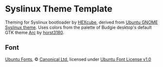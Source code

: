 Syslinux Theme Template
=======================
Theming for Syslinux bootloader by [HEXcube][hexcube], derived from [Ubuntu GNOME Syslinux theme][ubuntugnome-syslinux]. Uses colors from the palette of Budgie desktop's default GTK theme [Arc][arc-theme] by [horst3180][horst3180].

Font
----
[Ubuntu Fonts][ubuntu-fonts], © [Canonical Ltd.][canonical-website] licensed under [Ubuntu Font License v1.0][UFL]


[hexcube]: https://hexcube.deviantart.com "HEXcube's DeviantArt page"
[horst3180]: https://horst3180.deviantart.com "horst3180's DeviantArt page"
[canonical-website]: http://www.canonical.com "Canonical website"

[arc-theme]: https://github.com/horst3180/arc-theme "Arc GTK theme's Github repo"
[ubuntugnome-syslinux]: https://github.com/UbuntuGNOMEMarketing/ubuntu-gnome-artwork/tree/master/syslinux/syslinux-ubuntu-gnome/ "Ubuntu GNOME's Syslinux theme"
[ubuntu-fonts]: http://font.ubuntu.com "Ubuntu Fonts homepage"

[UFL]: http://font.ubuntu.com/licence/ "More info on Ubuntu Font License v1.0"
